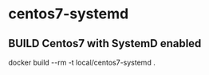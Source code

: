 # centos7-systemd

## BUILD Centos7 with SystemD enabled
docker build --rm -t local/centos7-systemd .